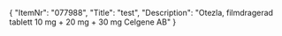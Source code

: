 {
  "ItemNr": "077988",
  "Title": "test",
  "Description": "Otezla, filmdragerad tablett 10 mg + 20 mg + 30 mg Celgene AB"
}